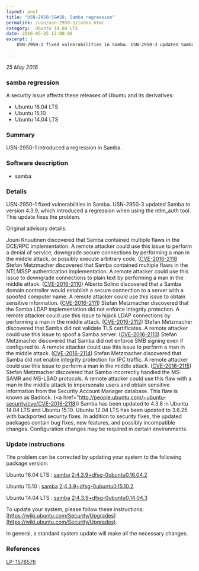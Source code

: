 ```yaml
---
layout: post
title: "USN-2950-5&#58; Samba regression"
permalink: /usn/usn-2950-5/index.html
category:  Ubuntu 14.04 LTS
date: 2016-05-25 12:00:00
excerpt: |
    USN-2950-1 fixed vulnerabilities in Samba. USN-2950-3 updated Samba to version 4.3.9, which introduced a regression when using the ntlm_auth tool. This update fixes the problem.
    
--- 
```

 
 

*25 May 2016*

### samba regression

A security issue affects these releases of Ubuntu and its derivatives:

* Ubuntu 16.04 LTS
* Ubuntu 15.10
* Ubuntu 14.04 LTS

### Summary

USN-2950-1 introduced a regression in Samba. 

### Software description

* samba 

### Details

USN-2950-1 fixed vulnerabilities in Samba. USN-2950-3 updated Samba to version 4.3.9, which introduced a regression when using the ntlm_auth tool. This update fixes the problem.

Original advisory details:

 Jouni Knuutinen discovered that Samba contained multiple flaws in the DCE/RPC implementation. A remote attacker could use this issue to perform a denial of service, downgrade secure connections by performing a man in the middle attack, or possibly execute arbitrary code. ([CVE-2016-2118](http://people.ubuntu.com/~ubuntu-security/cve/CVE-2015-5370">CVE-2015-5370</a>) Stefan Metzmacher discovered that Samba contained multiple flaws in the NTLMSSP authentication implementation. A remote attacker could use this issue to downgrade connections to plain text by performing a man in the middle attack. (<a href="http://people.ubuntu.com/~ubuntu-security/cve/CVE-2016-2110">CVE-2016-2110</a>) Alberto Solino discovered that a Samba domain controller would establish a secure connection to a server with a spoofed computer name. A remote attacker could use this issue to obtain sensitive information. (<a href="http://people.ubuntu.com/~ubuntu-security/cve/CVE-2016-2111">CVE-2016-2111</a>) Stefan Metzmacher discovered that the Samba LDAP implementation did not enforce integrity protection. A remote attacker could use this issue to hijack LDAP connections by performing a man in the middle attack. (<a href="http://people.ubuntu.com/~ubuntu-security/cve/CVE-2016-2112">CVE-2016-2112</a>) Stefan Metzmacher discovered that Samba did not validate TLS certificates. A remote attacker could use this issue to spoof a Samba server. (<a href="http://people.ubuntu.com/~ubuntu-security/cve/CVE-2016-2113">CVE-2016-2113</a>) Stefan Metzmacher discovered that Samba did not enforce SMB signing even if configured to. A remote attacker could use this issue to perform a man in the middle attack. (<a href="http://people.ubuntu.com/~ubuntu-security/cve/CVE-2016-2114">CVE-2016-2114</a>) Stefan Metzmacher discovered that Samba did not enable integrity protection for IPC traffic. A remote attacker could use this issue to perform a man in the middle attack. (<a href="http://people.ubuntu.com/~ubuntu-security/cve/CVE-2016-2115">CVE-2016-2115</a>) Stefan Metzmacher discovered that Samba incorrectly handled the MS-SAMR and MS-LSAD protocols. A remote attacker could use this flaw with a man in the middle attack to impersonate users and obtain sensitive information from the Security Account Manager database. This flaw is known as Badlock. (<a href="http://people.ubuntu.com/~ubuntu-security/cve/CVE-2016-2118)) Samba has been updated to 4.3.8 in Ubuntu 14.04 LTS and Ubuntu 15.10. Ubuntu 12.04 LTS has been updated to 3.6.25 with backported security fixes. In addition to security fixes, the updated packages contain bug fixes, new features, and possibly incompatible changes. Configuration changes may be required in certain environments. 

### Update instructions

The problem can be corrected by updating your system to the following package version:

Ubuntu 16.04 LTS
 : [samba](https://launchpad.net/ubuntu/+source/samba) <span> [2:4.3.9+dfsg-0ubuntu0.16.04.2](https://launchpad.net/ubuntu/+source/samba/2:4.3.9+dfsg-0ubuntu0.16.04.2) </span> 

Ubuntu 15.10
 : [samba](https://launchpad.net/ubuntu/+source/samba) <span> [2:4.3.9+dfsg-0ubuntu0.15.10.2](https://launchpad.net/ubuntu/+source/samba/2:4.3.9+dfsg-0ubuntu0.15.10.2) </span> 

Ubuntu 14.04 LTS
 : [samba](https://launchpad.net/ubuntu/+source/samba) <span> [2:4.3.9+dfsg-0ubuntu0.14.04.3](https://launchpad.net/ubuntu/+source/samba/2:4.3.9+dfsg-0ubuntu0.14.04.3) </span> 

To update your system, please follow these instructions: [https://wiki.ubuntu.com/Security/Upgrades](https://wiki.ubuntu.com/Security/Upgrades).

In general, a standard system update will make all the necessary changes. 

### References

 
 [LP: 1578576](https://launchpad.net/bugs/1578576)
 


